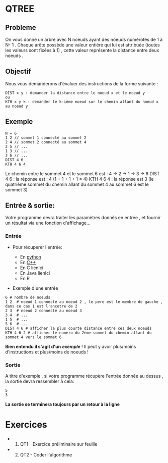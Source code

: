 # QTREE

## Probleme
On vous donne un arbre avec N noeuds ayant des noeuds numérotés de 1 à N- 1 . Chaque arête possède une valeur entière qui lui est attribuée (toutes les valeurs sont fixées à 1) , cette valeur représente la distance entre deux noeuds .

## Objectif

Nous vous demanderons d'évaluer des instructions de la forme suivante :

    DIST x y : demander la distance entre le noeud x et le noeud y
    ou
    KTH x y k : demander le k-ième noeud sur le chemin allant du noeud x au noeud y


## Exemple

```
N = 6
1 2 // sommet 1 connecté au sommet 2
2 4 // sommet 2 connecté au sommet 4
2 5 // ...
1 3 // ...
3 6 // ...
DIST 4 6
KTH 4 6 4
```

Le chemin entre le sommet 4 et le sommet 6 est : 4 -> 2 -> 1 -> 3 -> 6
DIST 4 6 : la réponse est : 4 (1 + 1 + 1 + 1 = 4)
KTH 4 6 4 : la réponse est 3 (le quatrième sommet du chemin allant du sommet 4 au sommet 6 est le sommet 3)

## Entrée & sortie:

Votre programme devra traiter les paramètres donnés en entrée , et fournir un résultat via une fonction d'affichage...

### Entrée
+ Pour récuperer l'entrée:
  + En [python](https://github.com/GRnice/ConcoursJuin/blob/master/IO/entreePython.md  "python")
  + En [C++](https://github.com/GRnice/ConcoursJuin/blob/master/IO/entreeCPP.md  "C++")
  + En C lienIci
  + En Java lienIci
  + En R

+ Exemple d'une entrée
```
6 # nombre de noeuds
1 2  # noeud 1 connecté au noeud 2 , le pere est le membre de gauche , dans ce cas 1 est l'ancetre de 2
2 3  # noeud 2 connecté au noeud 3
3 4  # ...
1 5  # ...
5 6  # ...
DIST 4 6 # afficher la plus courte distance entre ces deux noeuds
KTH 4 6 2 # afficher le numero du 2ème sommet du chemin allant du sommet 4 vers le sommet 6
```
  
  **Bien entendu il s'agit d'un** ***exemple*** ! Il peut y avoir plus/moins d'instructions et plus/moins de noeuds !
  
### Sortie
A titre d'exemple , si votre programme récupère l'entrée donnée au dessus , la sortie devra ressembler à cela:
```
5
3

```
**La sortie se terminera toujours par un retour à la ligne**

# Exercices

+ 1) QT1 - Exercice préliminaire sur feuille

+ 2) QT2 - Coder l'algorithme
